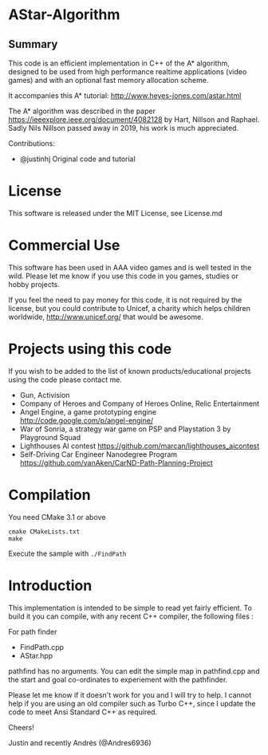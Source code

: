 AStar-Algorithm
===============

Summary
-------

This code is an efficient implementation in C++ of the A* algorithm,
designed to be used from high performance realtime applications (video games)
and with an optional fast memory allocation scheme.   

It accompanies this A* tutorial: http://www.heyes-jones.com/astar.html

The A* algorithm was described in the paper
https://ieeexplore.ieee.org/document/4082128 by Hart, Nillson and Raphael. 
Sadly Nils Nillson passed away in 2019, his work is much appreciated.

Contributions: 

* @justinhj Original code and tutorial

License
=======

This software is released under the MIT License, see License.md

Commercial Use
==============

This software has been used in AAA video games and is well tested in the wild.
Please let me know if you use this code in you games, studies or hobby projects. 

If you feel the need to pay money for this code, it is not required by the
license, but you could contribute to Unicef, a charity which helps children
worldwide,  http://www.unicef.org/ that would be awesome.

Projects using this code
========================

If you wish to be added to the list of known products/educational projects using
the code please contact me.

* Gun, Activision
* Company of Heroes and Company of Heroes Online, Relic Entertainment
* Angel Engine, a game prototyping engine http://code.google.com/p/angel-engine/
* War of Sonria, a strategy war game on PSP and Playstation 3 by Playground Squad
* Lighthouses AI contest https://github.com/marcan/lighthouses_aicontest
* Self-Driving Car Engineer Nanodegree Program https://github.com/vanAken/CarND-Path-Planning-Project

Compilation
===========

You need CMake 3.1 or above

```
cmake CMakeLists.txt
make
```

Execute the sample with `./FindPath`

Introduction
============

This implementation is intended to be simple to read yet fairly
efficient. To build it you can compile, with any recent C++ compiler,
the following files :

For path finder

* FindPath.cpp
* AStar.hpp

pathfind has no arguments. You can edit the simple map in pathfind.cpp and the start 
and goal co-ordinates to experiement with the pathfinder.

Please let me know if it doesn't work for you and I will try to help. I cannot
help if you are using an old compiler such as Turbo C++, since I update the code
to meet Ansi Standard C++ as required.

Cheers!

Justin and recently Andrés (@Andres6936)

